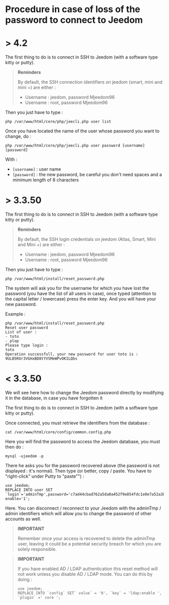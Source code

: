 # Procedure in case of loss of the password to connect to Jeedom

# > 4.2

The first thing to do is to connect in SSH to Jeedom (with a software type kitty or putty).

>**Reminders**
>
>By default, the SSH connection identifiers on jeedom (smart, mini and mini +) are either :
>- Username : jeedom, password Mjeedom96
>- Username : root, password Mjeedom96

Then you just have to type :

````
php /var/www/html/core/php/jeecli.php user list
````

Once you have located the name of the user whose password you want to change, do : 

````
php /var/www/html/core/php/jeecli.php user password [username] [password]
````

With : 
- ``[username]`` : user name
- ``[password]`` : the new password, be careful you don't need spaces and a minimum length of 8 characters

# > 3.3.50

The first thing to do is to connect in SSH to Jeedom (with a software type kitty or putty).

>**Reminders**
>
>By default, the SSH login credentials on jeedom (Atlas, Smart, Mini and Mini +) are either :
>- Username : jeedom, password Mjeedom96
>- Username : root, password Mjeedom96

Then you just have to type :

````
php /var/www/html/install/reset_password.php
````

The system will ask you for the username for which you have lost the password (you have the list of all users in case), once typed (attention to the capital letter / lowercase) press the enter key. And you will have your new password.

Example :

````
php /var/www/html/install/reset_password.php
Reset user password
List of user :
- toto
- plop
Please type login :
toto
Operation successfull, your new password for user toto is : 9ULB5RUr3VGHxBD8tYVSMeWPvOKILQbs
````

# < 3.3.50

We will see here how to change the Jeedom password directly by modifying it in the database, in case you have forgotten it

The first thing to do is to connect in SSH to Jeedom (with a software type kitty or putty).

Once connected, you must retrieve the identifiers from the database :

````
cat /var/www/html/core/config/common.config.php
````

Here you will find the password to access the Jeedom database, you must then do :

````
mysql -ujeedom -p
````

There he asks you for the password recovered above (the password is not displayed : it's normal). Then type (or better, copy / paste. You have to "right-click" under Putty to "paste"") :

````
use jeedom;
REPLACE INTO user SET `login`='adminTmp',password='c7ad44cbad762a5da0a452f9e854fdc1e0e7a52a38015f23f3eab1d80b931dd472634dfac71cd34ebc35d16ab7fb8a90c81f975113d6c7538dc69dd8de9077ec',profils='admin', enable='1';
````

Here. You can disconnect / reconnect to your Jeedom with the adminTmp / admin identifiers which will allow you to change the password of other accounts as well.

>**IMPORTANT**
>
>Remember once your access is recovered to delete the adminTmp user, leaving it could be a potential security breach for which you are solely responsible.

>**IMPORTANT**
>
> If you have enabled AD / LDAP authentication this reset method will not work unless you disable AD / LDAP mode. You can do this by doing :
>````
>use jeedom;
>REPLACE INTO `config` SET` value` = '0', `key` = 'ldap:enable ', `plugin` =' core ';
>````
